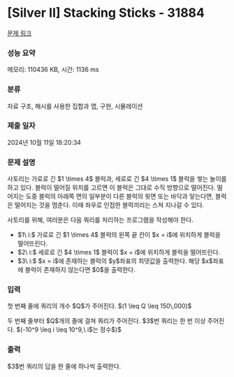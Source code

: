# [Silver II] Stacking Sticks - 31884 

[문제 링크](https://www.acmicpc.net/problem/31884) 

### 성능 요약

메모리: 110436 KB, 시간: 1136 ms

### 분류

자료 구조, 해시를 사용한 집합과 맵, 구현, 시뮬레이션

### 제출 일자

2024년 10월 11일 18:20:34

### 문제 설명

<p>사토리는 가로로 긴 $1 \times 4$ 블럭과, 세로로 긴 $4 \times 1$ 블럭을 쌓는 놀이를 하고 있다. 블럭이 떨어질 위치를 고르면 이 블럭은 그대로 수직 방향으로 떨어진다. 떨어지는 도중 블럭의 아래쪽 면의 일부분이 다른 블럭의 윗면 또는 바닥과 닿는다면, 블럭은 떨어지는 것을 멈춘다. 이때 좌우로 인접한 블럭끼리는 스쳐 지나갈 수 있다.</p>

<p>사토리를 위해, 여러분은 다음 쿼리를 처리하는 프로그램을 작성해야 한다.</p>

<ul>
	<li>$1\ i:$ 가로로 긴 $1 \times 4$ 블럭의 왼쪽 끝 칸이 $x = i$에 위치하게 블럭을 떨어뜨린다.</li>
	<li>$2\ i:$ 세로로 긴 $4 \times 1$ 블럭이 $x = i$에 위치하게 블럭을 떨어뜨린다.</li>
	<li>$3\ i:$ $x = i$에 존재하는 블럭의 $y$좌표의 최댓값을 출력한다. 해당 $x$좌표에 블럭이 존재하지 않는다면 $0$을 출력한다.</li>
</ul>

### 입력 

 <p>첫 번째 줄에 쿼리의 개수 $Q$가 주어진다. $(1 \leq Q \leq 150\,000)$</p>

<p>두 번째 줄부터 $Q$개의 줄에 걸쳐 쿼리가 주어진다. $3$번 쿼리는 한 번 이상 주어진다. $(-10^9 \leq i \leq 10^9,\ i$는 정수$)$</p>

### 출력 

 <p>$3$번 쿼리의 답을 한 줄에 하나씩 출력한다.</p>

